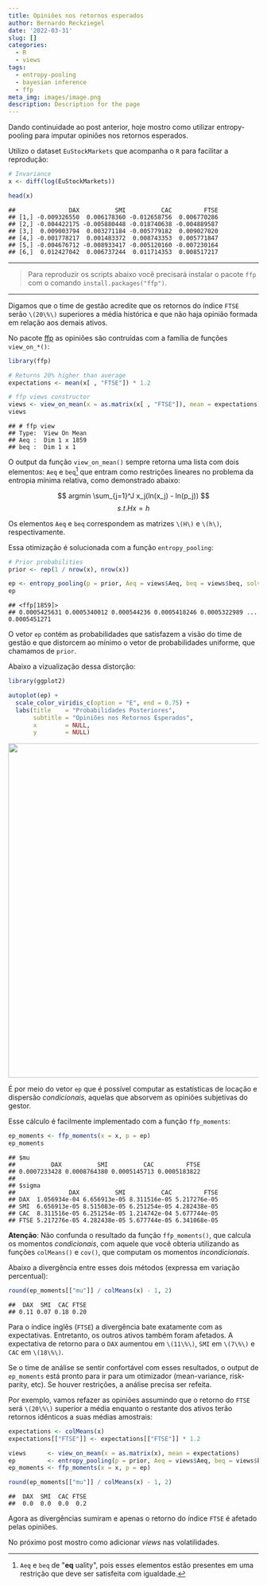 ```yaml
---
title: Opiniões nos retornos esperados
author: Bernardo Reckziegel
date: '2022-03-31'
slug: []
categories:
  - R
  - views
tags:
  - entropy-pooling
  - bayesian inference
  - ffp
meta_img: images/image.png
description: Description for the page
---
```


Dando continuidade ao post anterior, hoje mostro como utilizar entropy-pooling para imputar opiniões nos retornos esperados. 

Utilizo o dataset `EuStockMarkets` que acompanha o `R` para facilitar a reprodução:


```r
# Invariance
x <- diff(log(EuStockMarkets))

head(x)
```

```
##               DAX          SMI          CAC         FTSE
## [1,] -0.009326550  0.006178360 -0.012658756  0.006770286
## [2,] -0.004422175 -0.005880448 -0.018740638 -0.004889587
## [3,]  0.009003794  0.003271184 -0.005779182  0.009027020
## [4,] -0.001778217  0.001483372  0.008743353  0.005771847
## [5,] -0.004676712 -0.008933417 -0.005120160 -0.007230164
## [6,]  0.012427042  0.006737244  0.011714353  0.008517217
```

***

> Para reproduzir os scripts abaixo você precisará instalar o pacote `ffp` com o comando `install.packages("ffp")`.

***

Digamos que o time de gestão acredite que os retornos do índice `FTSE` serão `\(20\%\)` superiores a média histórica e que não haja opinião formada em relação aos demais ativos. 

No pacote [ffp](https://reckziegel.github.io/FFP/index.html) as opiniões são contruídas com a família de funções `view_on_*()`:


```r
library(ffp) 

# Returns 20% higher than average
expectations <- mean(x[ , "FTSE"]) * 1.2

# ffp views constructor
views <- view_on_mean(x = as.matrix(x[ , "FTSE"]), mean = expectations)
views
```

```
## # ffp view
## Type:  View On Mean
## Aeq :  Dim 1 x 1859 
## beq :  Dim 1 x 1
```

O output da função `view_on_mean()` sempre retorna uma lista com dois elementos: `Aeq` e `beq`[^1] que entram como restrições lineares no problema da entropia mínima relativa, como demonstrado abaixo:

$$ argmin \sum_{j=1}^J x_j(ln(x_j) - ln(p_j)) $$
$$ s.t. Hx = h $$  

Os elementos `Aeq` e `beq` correspondem as matrizes `\(H\)` e `\(h\)`, respectivamente.

Essa otimização é solucionada com a função `entropy_pooling`:


```r
# Prior probabilities 
prior <- rep(1 / nrow(x), nrow(x)) 

ep <- entropy_pooling(p = prior, Aeq = views$Aeq, beq = views$beq, solver = "nlminb")
ep
```

```
## <ffp[1859]>
## 0.0005425631 0.0005340012 0.000544236 0.0005418246 0.0005322989 ... 0.0005451271
```

O vetor `ep` contém as probabilidades que satisfazem a visão do time de gestão e que distorcem ao mínimo o vetor de probabilidades uniforme, que chamamos de `prior`. 

Abaixo a vizualização dessa distorção: 


```r
library(ggplot2)

autoplot(ep) + 
  scale_color_viridis_c(option = "E", end = 0.75) + 
  labs(title    = "Probabilidades Posteriores", 
       subtitle = "Opiniões nos Retornos Esperados", 
       x        = NULL, 
       y        = NULL)
```

<img src="{{< blogdown/postref >}}index_files/figure-html/unnamed-chunk-4-1.png" width="672" />

É por meio do vetor `ep` que é possível computar as estatísticas de locação e dispersão _condicionais_, aquelas que absorvem as opiniões subjetivas do gestor. 

Esse cálculo é facilmente implementado com a função `ffp_moments`: 


```r
ep_moments <- ffp_moments(x = x, p = ep)
ep_moments
```

```
## $mu
##          DAX          SMI          CAC         FTSE 
## 0.0007233428 0.0008764380 0.0005145713 0.0005183822 
## 
## $sigma
##               DAX          SMI          CAC         FTSE
## DAX  1.056934e-04 6.656913e-05 8.311516e-05 5.217276e-05
## SMI  6.656913e-05 8.515083e-05 6.251254e-05 4.282438e-05
## CAC  8.311516e-05 6.251254e-05 1.214742e-04 5.677744e-05
## FTSE 5.217276e-05 4.282438e-05 5.677744e-05 6.341068e-05
```

__Atenção__: Não confunda o resultado da função `ffp_moments()`, que calcula os momentos _condicionais_, com aquele que você obteria utilizando as funções `colMeans()` e `cov()`, que computam os momentos _incondicionais_.

<!-- Esses novos momentos podem  então, finalmente ser utlizados em um otimizador, no estilo média-variância, risk-parity, etc. Obviamente, os resultados do otimizador, serão tão bons quanto as opiniões (trash in, trash out). -->

Abaixo a divergência entre esses dois métodos (expressa em variação percentual):


```r
round(ep_moments[["mu"]] / colMeans(x) - 1, 2)
```

```
##  DAX  SMI  CAC FTSE 
## 0.11 0.07 0.18 0.20
```

Para o índice inglês (`FTSE`) a divergência bate exatamente com as expectativas. Entretanto, os outros ativos também foram afetados. A expectativa de retorno para o `DAX` aumentou em `\(11\%\)`, `SMI` em `\(7\%\)` e `CAC` em `\(18\%\)`. 

Se o time de análise se sentir confortável com esses resultados, o output de `ep_moments` está pronto para ir para um otimizador (mean-variance, risk-parity, etc). Se houver restrições, a análise precisa ser refeita. 

Por exemplo, vamos refazer as opiniões assumindo que o retorno do `FTSE` será `\(20\%\)` superior a média enquanto o restante dos ativos terão retornos idênticos a suas médias amostrais: 


```r
expectations <- colMeans(x)
expectations[["FTSE"]] <- expectations[["FTSE"]] * 1.2

views      <- view_on_mean(x = as.matrix(x), mean = expectations)
ep         <- entropy_pooling(p = prior, Aeq = views$Aeq, beq = views$beq, solver = "nlminb")
ep_moments <- ffp_moments(x = x, p = ep)

round(ep_moments[["mu"]] / colMeans(x) - 1, 2)
```

```
##  DAX  SMI  CAC FTSE 
##  0.0  0.0  0.0  0.2
```

Agora as divergências sumiram e apenas o retorno do índice `FTSE` é afetado pelas opiniões.

No próximo post mostro como adicionar _views_ nas volatilidades.

[^1]: `Aeq` e `beq` de "__eq__ uality", pois esses elementos estão presentes em uma restrição que deve ser satisfeita com igualdade.
